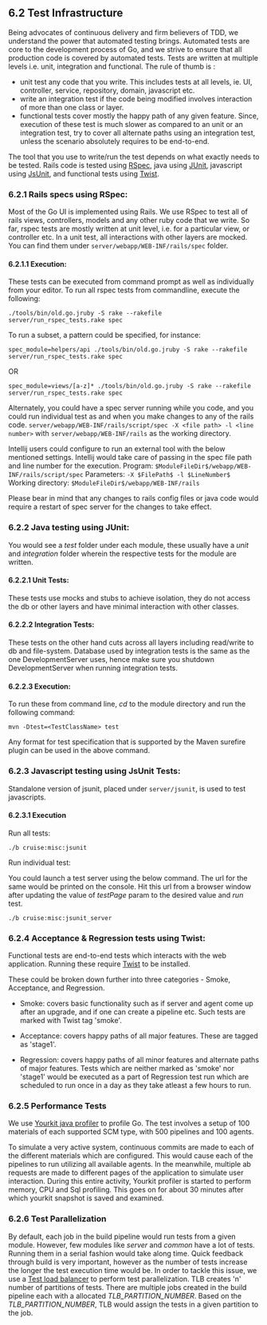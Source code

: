 ## 6.2 Test Infrastructure
Being advocates of continuous delivery and firm believers of TDD, we understand the power that automated testing brings. Automated tests are core to the development process of Go, and we strive to ensure that all production code is covered by automated tests.
Tests are written at multiple levels i.e. unit, integration and functional. The rule of thumb is :
<ul>
<li>unit test any code that you write. This includes tests at all levels, ie. UI, controller, service, repository, domain, javascript etc.</li>
<li>write an integration test if the code being modified involves interaction of more than one class or layer.</li>
<li>functional tests cover mostly the happy path of any given feature. Since, execution of these test is much slower as compared to an unit or an integration test, try to cover all alternate paths using an integration test, unless the scenario absolutely requires to be end-to-end.</li>
</ul>

The tool that you use to write/run the test depends on what exactly needs to be tested. Rails code is tested using <a href="http://rspec.info/" target="_blank">RSpec</a>, java using <a href="http://junit.org/" target="_blank">JUnit</a>, javascript using <a href="https://github.com/pivotal/jsunit" target="_blank">JsUnit</a>, and functional tests using <a href="http://www.thoughtworks.com/products/twist-agile-testing" target="_blank">Twist</a>.

### 6.2.1 Rails specs using RSpec: 
Most of the Go UI is implemented using Rails. We use RSpec to test all of rails views, controllers, models and any other ruby code that we write. So far, rspec tests are mostly written at unit level, i.e. for a particular view, or controller etc. In a unit test, all interactions with other layers are mocked.  
You can find them under `server/webapp/WEB-INF/rails/spec` folder.

#### 6.2.1.1 Execution:
These tests can be executed from command prompt as well as individually from your editor. 
To run all rspec tests from commandline, execute the following:

`./tools/bin/old.go.jruby -S rake --rakefile server/run_rspec_tests.rake spec`

To run a subset, a pattern could be specified, for instance:

`spec_module=helpers/api ./tools/bin/old.go.jruby -S rake --rakefile server/run_rspec_tests.rake spec`

OR

`spec_module=views/[a-z]* ./tools/bin/old.go.jruby -S rake --rakefile server/run_rspec_tests.rake spec`

Alternately, you could have a spec server running while you code, and you could run individual test as and when you make changes to any of the rails code. 
`server/webapp/WEB-INF/rails/script/spec -X <file path> -l <line number>` with `server/webapp/WEB-INF/rails` as the working directory.

Intellij users could configure to run an external tool with the below mentioned settings. Intellij would take care of passing in the spec file path and line number for the execution.
Program: `$ModuleFileDir$/webapp/WEB-INF/rails/script/spec`
Parameters: `-X $FilePath$ -l $LineNumber$`
Working directory: `$ModuleFileDir$/webapp/WEB-INF/rails`

Please bear in mind that any changes to rails config files or java code would require a restart of spec server for the changes to take effect.

### 6.2.2 Java testing using JUnit:  
You would see a *test* folder under each module, these usually have a *unit* and *integration* folder wherein the respective tests for the module are written.

#### 6.2.2.1 Unit Tests: 
These tests use mocks and stubs to achieve isolation, they do not access the db or other layers and have minimal interaction with other classes. 

#### 6.2.2.2 Integration Tests: 
These tests on the other hand cuts across all layers including read/write to db and file-system. Database used by integration tests is the same as the one DevelopmentServer uses, hence make sure you shutdown DevelopmentServer when running integration tests.

#### 6.2.2.3 Execution:
To run these from command line, *cd* to the module directory and run the following command:

`mvn -Dtest=<TestClassName> test`

Any format for test specification that is supported by the Maven surefire plugin can be used in the above command.

### 6.2.3 Javascript testing using JsUnit Tests:
Standalone version of jsunit, placed under `server/jsunit`, is used to test javascripts. 

#### 6.2.3.1 Execution
Run all tests:

`./b cruise:misc:jsunit`

Run individual test:

You could launch a test server using the below command. The url for the same would be printed on the console. Hit this url from a browser window after updating the value of *testPage* param to the desired value and *run* test.

`./b cruise:misc:jsunit_server`

### 6.2.4 Acceptance & Regression tests using Twist:
Functional tests are end-to-end tests which interacts with the web application. Running these require <a href="http://www.thoughtworks.com/products/twist-agile-testing" target="_blank">Twist</a> to be installed.

These could be broken down further into three categories - Smoke, Acceptance, and Regression.

* Smoke: covers basic functionality such as if server and agent come up after an upgrade, and if one can create a pipeline etc. Such tests are marked with Twist tag 'smoke'.

* Acceptance: covers happy paths of all major features. These are tagged as 'stage1'.

* Regression: covers happy paths of all minor features and alternate paths of major features. Tests which are neither marked as 'smoke' nor 'stage1' would be executed as a part of Regression test run which are scheduled to run once in a day as they take atleast a few hours to run.

### 6.2.5 Performance Tests

We use <a href="http://www.yourkit.com/" target="_blank">Yourkit java profiler</a> to profile Go. The test involves a setup of 100 materials of each supported SCM type, with 500 pipelines and 100 agents. 

To simulate a very active system, continuous commits are made to each of the different materials which are configured. This would cause each of the pipelines to run utilizing all available agents. In the meanwhile, multiple <a herf="http://httpd.apache.org/docs/current/programs/ab.html">ab requests</a> are made to different pages of the application to simulate user interaction.
During this entire activity, Yourkit profiler is started to perform memory, CPU and Sql profiling. This goes on for about 30 minutes after which yourkit snapshot is saved and examined.

### 6.2.6 Test Parallelization

By default, each job in the build pipeline would run tests from a given module. However, few modules like *server* and *common* have a lot of tests. Running them in a serial fashion would take along time.  Quick feedback through build is very important, however as the number of tests increase the longer the test execution time would be. In order to tackle this issue, we use a <a href="http://test-load-balancer.github.io/" target="_blank">Test load balancer</a> to perform test parallelization. TLB creates 'n' number of partitions of tests. There are multiple jobs created in the build pipeline each with a allocated *TLB_PARTITION_NUMBER*. Based on the *TLB_PARTITION_NUMBER*, TLB would assign the tests in a given partition to the job.


